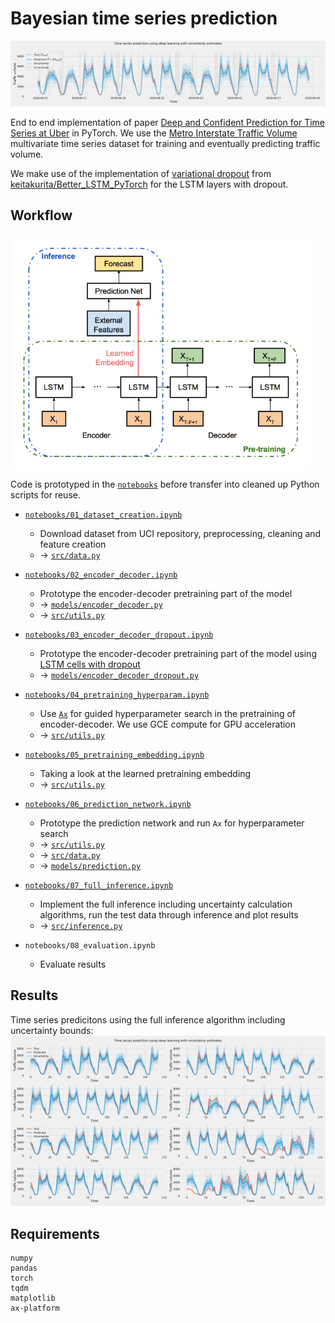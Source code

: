 # Bayesian time series prediction
![Time series predictions with test set data](docs/results_top.png)

End to end implementation of paper [Deep and Confident Prediction for Time Series at Uber](https://arxiv.org/abs/1709.01907) in PyTorch. We use the [Metro Interstate Traffic Volume](https://archive.ics.uci.edu/ml/datasets/Metro+Interstate+Traffic+Volume) multivariate time series dataset for training and eventually predicting traffic volume.

We make use of the implementation of [variational dropout](https://arxiv.org/abs/1512.05287) from [keitakurita/Better_LSTM_PyTorch](https://github.com/keitakurita/Better_LSTM_PyTorch) for the LSTM layers with dropout.

## Workflow
<img src="docs/architecture.png" width=480 align=center>

Code is prototyped in the [`notebooks`](notebooks) before transfer into cleaned up Python scripts for reuse.

- [`notebooks/01_dataset_creation.ipynb`](notebooks/01_dataset_creation.ipynb)
  - Download dataset from UCI repository, preprocessing, cleaning and feature creation
  - → [`src/data.py`](src/data.py)
- [`notebooks/02_encoder_decoder.ipynb`](notebooks/02_encoder_decoder.ipynb)
  - Prototype the encoder-decoder pretraining part of the model
  - → [`models/encoder_decoder.py`](models/encoder_decoder.py)
  - → [`src/utils.py`](src/utils.py)
- [`notebooks/03_encoder_decoder_dropout.ipynb`](notebooks/03_encoder_decoder_dropout.ipynb)
  - Prototype the encoder-decoder pretraining part of the model using [LSTM cells with dropout](https://github.com/keitakurita/Better_LSTM_PyTorch)
  - → [`models/encoder_decoder_dropout.py`](models/encoder_decoder_dropout.py)

- [`notebooks/04_pretraining_hyperparam.ipynb`](notebooks/04_pretraining_hyperparam.ipynb)
  - Use [`Ax`](https://github.com/facebook/Ax) for guided hyperparameter search in the pretraining of encoder-decoder. We use GCE compute for GPU acceleration
  - → [`src/utils.py`](src/utils.py)
- [`notebooks/05_pretraining_embedding.ipynb`](notebooks/05_pretraining_embedding.ipynb)
  - Taking a look at the learned pretraining embedding
  - → [`src/utils.py`](src/utils.py)
- [`notebooks/06_prediction_network.ipynb`](notebooks/06_prediction_network.ipynb)
  - Prototype the prediction network and run `Ax` for hyperparameter search
  - → [`src/utils.py`](src/utils.py)
  - → [`src/data.py`](src/data.py)
  - → [`models/prediction.py`](models/prediction.py)
- [`notebooks/07_full_inference.ipynb`](notebooks/07_full_inference.ipynb)
  - Implement the full inference including uncertainty calculation algorithms, run the test data through inference and plot results
  - → [`src/inference.py`](src/inference.py)
- `notebooks/08_evaluation.ipynb`
  - Evaluate results 



## Results
Time series predicitons using the full inference algorithm including uncertainty bounds:
![Time series predictions with test set data](docs/results.png)


## Requirements
```
numpy
pandas
torch
tqdm
matplotlib
ax-platform
```
